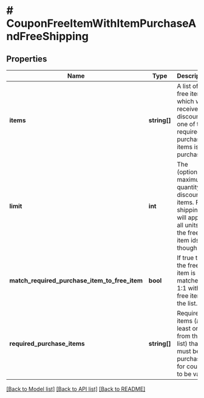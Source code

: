 # # CouponFreeItemWithItemPurchaseAndFreeShipping

## Properties

Name | Type | Description | Notes
------------ | ------------- | ------------- | -------------
**items** | **string[]** | A list of free items which will receive a discount if one of the required purchase items is purchased. | [optional]
**limit** | **int** | The (optional) maximum quantity of discounted items.  Free shipping will apply to all units of the free item ids though. | [optional]
**match_required_purchase_item_to_free_item** | **bool** | If true then the free item is matched 1:1 with the free item in the list. | [optional]
**required_purchase_items** | **string[]** | Required items (at least one from the list) that must be purchased for coupon to be valid | [optional]

[[Back to Model list]](../../README.md#models) [[Back to API list]](../../README.md#endpoints) [[Back to README]](../../README.md)
